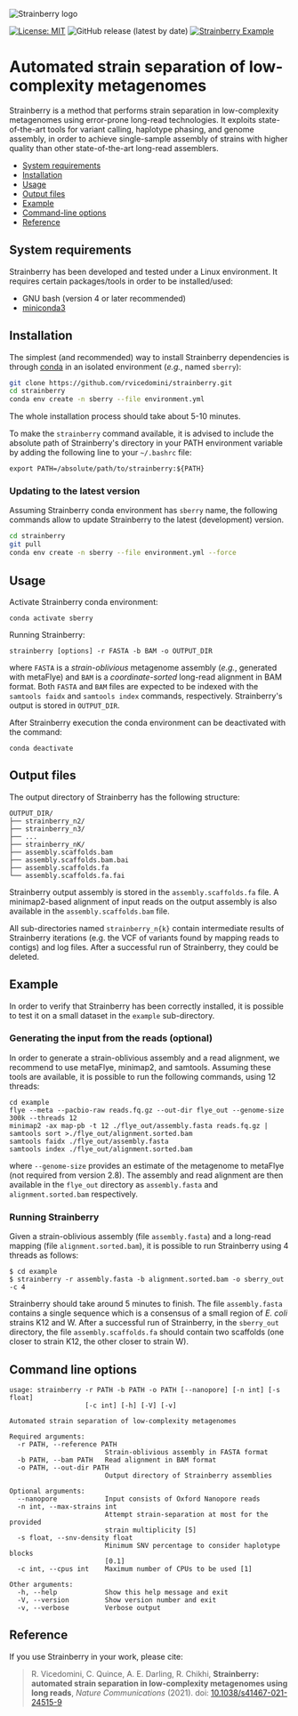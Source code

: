 ![Strainberry logo](https://github.com/rvicedomini/strainberry/raw/master/images/sberry-logo_590x142.png)

[![License: MIT](https://img.shields.io/github/license/rvicedomini/strainberry)](https://github.com/rvicedomini/strainberry/blob/master/LICENSE)
![GitHub release (latest by date)](https://img.shields.io/github/v/release/rvicedomini/strainberry)
[![Strainberry Example](https://github.com/rvicedomini/strainberry/actions/workflows/example.yml/badge.svg?branch=master)](https://github.com/rvicedomini/strainberry/actions/workflows/example.yml)

# Automated strain separation of low-complexity metagenomes

Strainberry is a method that performs strain separation in low-complexity metagenomes using error-prone long-read technologies. 
It exploits state-of-the-art tools for variant calling, haplotype phasing, and genome assembly, in order to
achieve single-sample assembly of strains with higher quality than other state-of-the-art long-read assemblers.

+ [System requirements](#system-requirements)
+ [Installation](#installation)
+ [Usage](#usage)
+ [Output files](#output-files)
+ [Example](#example)
+ [Command-line options](#command-line-options)
+ [Reference](#reference)

## System requirements

Strainberry has been developed and tested under a Linux environment.
It requires certain packages/tools in order to be installed/used: 
+ GNU bash (version 4 or later recommended)
+ [miniconda3](https://conda.io/en/latest/miniconda.html)

## Installation

The simplest (and recommended) way to install Strainberry dependencies is through [conda](https://conda.io/en/latest/miniconda.html) in an isolated environment (*e.g.*, named `sberry`):
```bash
git clone https://github.com/rvicedomini/strainberry.git
cd strainberry
conda env create -n sberry --file environment.yml
```
The whole installation process should take about 5-10 minutes.

To make the `strainberry` command available, it is advised to include the absolute path of Strainberry's directory in your PATH environment variable by adding the following line to your `~/.bashrc` file:

```
export PATH=/absolute/path/to/strainberry:${PATH}
```

### Updating to the latest version

Assuming Strainberry conda environment has `sberry` name, the following commands allow to update Strainberry to the latest (development) version.
```bash
cd strainberry
git pull
conda env create -n sberry --file environment.yml --force
```

## Usage

Activate Strainberry conda environment:
```
conda activate sberry
```

Running Strainberry:
```
strainberry [options] -r FASTA -b BAM -o OUTPUT_DIR
```

where `FASTA` is a *strain-oblivious* metagenome assembly (*e.g.*, generated with metaFlye) and `BAM` is a *coordinate-sorted* long-read alignment in BAM format.
Both `FASTA` and `BAM` files are expected to be indexed with the `samtools faidx` and `samtools index` commands, respectively.
Strainberry's output is stored in `OUTPUT_DIR`.

After Strainberry execution the conda environment can be deactivated with the command:
```
conda deactivate
```

## Output files

The output directory of Strainberry has the following structure:

```
OUTPUT_DIR/
├── strainberry_n2/
├── strainberry_n3/
├── ...
├── strainberry_nK/
├── assembly.scaffolds.bam
├── assembly.scaffolds.bam.bai
├── assembly.scaffolds.fa
└── assembly.scaffolds.fa.fai
```

Strainberry output assembly is stored in the `assembly.scaffolds.fa` file.
A minimap2-based alignment of input reads on the output assembly is also available in the `assembly.scaffolds.bam` file.

All sub-directories named `strainberry_n{k}` contain intermediate results of Strainberry iterations (e.g. the VCF of variants found by mapping reads to contigs) and log files.
After a successful run of Strainberry, they could be deleted.

## Example

In order to verify that Strainberry has been correctly installed, it is possible to test it on a small dataset in the `example` sub-directory.

### Generating the input from the reads (optional)
In order to generate a strain-oblivious assembly and a read alignment, we recommend to use metaFlye, minimap2, and samtools.
Assuming these tools are available, it is possible to run the following commands, using 12 threads:
```
cd example
flye --meta --pacbio-raw reads.fq.gz --out-dir flye_out --genome-size 300k --threads 12
minimap2 -ax map-pb -t 12 ./flye_out/assembly.fasta reads.fq.gz | samtools sort >./flye_out/alignment.sorted.bam
samtools faidx ./flye_out/assembly.fasta
samtools index ./flye_out/alignment.sorted.bam
```
where `--genome-size` provides an estimate of the metagenome to metaFlye (not required from version 2.8).
The assembly and read alignment are then available in the `flye_out` directory as `assembly.fasta` and `alignment.sorted.bam` respectively.

### Running Strainberry
Given a strain-oblivious assembly (file `assembly.fasta`) and a long-read mapping (file `alignment.sorted.bam`), it is possible to run Strainberry using 4 threads as follows:

```
$ cd example
$ strainberry -r assembly.fasta -b alignment.sorted.bam -o sberry_out -c 4
```

Strainberry should take around 5 minutes to finish. The file `assembly.fasta` contains a single sequence which is a consensus of a small region of *E. coli* strains K12 and W.
After a successful run of Strainberry, in the `sberry_out` directory, the file `assembly.scaffolds.fa` should contain two scaffolds (one closer to strain K12, the other closer to strain W).

## Command line options

```
usage: strainberry -r PATH -b PATH -o PATH [--nanopore] [-n int] [-s float]
                   [-c int] [-h] [-V] [-v]

Automated strain separation of low-complexity metagenomes

Required arguments:
  -r PATH, --reference PATH
                        Strain-oblivious assembly in FASTA format
  -b PATH, --bam PATH   Read alignment in BAM format
  -o PATH, --out-dir PATH
                        Output directory of Strainberry assemblies

Optional arguments:
  --nanopore            Input consists of Oxford Nanopore reads
  -n int, --max-strains int
                        Attempt strain-separation at most for the provided
                        strain multiplicity [5]
  -s float, --snv-density float
                        Minimum SNV percentage to consider haplotype blocks
                        [0.1]
  -c int, --cpus int    Maximum number of CPUs to be used [1]

Other arguments:
  -h, --help            Show this help message and exit
  -V, --version         Show version number and exit
  -v, --verbose         Verbose output
```

## Reference

If you use Strainberry in your work, please cite:

> R. Vicedomini, C. Quince, A. E. Darling, R. Chikhi, 
> **Strainberry: automated strain separation in low-complexity metagenomes using long reads**, 
> *Nature Communications* (2021). doi: [10.1038/s41467-021-24515-9](https://doi.org/10.1038/s41467-021-24515-9)

